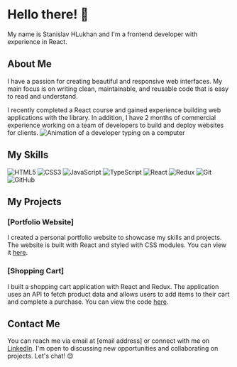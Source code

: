 # Hello there! 👋

My name is Stanislav HLukhan and I'm a frontend developer with experience in React.

## About Me

I have a passion for creating beautiful and responsive web interfaces. My main focus is on writing clean, maintainable, and reusable code that is easy to read and understand.

I recently completed a React course and gained experience building web applications with the library. In addition, I have 2 months of commercial experience working on a team of developers to build and deploy websites for clients.
![Animation of a developer typing on a computer](https://media.giphy.com/media/iIqmM5tTjmpOB9mpbn/giphy.gif)

## My Skills

![HTML5](https://img.shields.io/badge/-HTML5-333333?style=flat&logo=HTML5&logoColor=E34F26)
![CSS3](https://img.shields.io/badge/-CSS3-333333?style=flat&logo=CSS3&logoColor=1572B6)
![JavaScript](https://img.shields.io/badge/-JavaScript-333333?style=flat&logo=javascript&logoColor=F7DF1E)
![TypeScript](https://img.shields.io/badge/-TypeScript-333333?style=flat&logo=typescript&logoColor=3178C6)
![React](https://img.shields.io/badge/-React-333333?style=flat&logo=react&logoColor=61DAFB)
![Redux](https://img.shields.io/badge/-Redux-333333?style=flat&logo=redux&logoColor=764ABC)
![Git](https://img.shields.io/badge/-Git-333333?style=flat&logo=git&logoColor=F05032)
![GitHub](https://img.shields.io/badge/-GitHub-333333?style=flat&logo=github&logoColor=FFFFFF)


## My Projects

### [Portfolio Website]

I created a personal portfolio website to showcase my skills and projects. The website is built with React and styled with CSS modules. You can view it [here](https://example.com).

### [Shopping Cart]

I built a shopping cart application with React and Redux. The application uses an API to fetch product data and allows users to add items to their cart and complete a purchase. You can view the code [here](https://github.com/username/shopping-cart).

## Contact Me

You can reach me via email at [email address] or connect with me on [LinkedIn](https://www.linkedin.com/in/username). I'm open to discussing new opportunities and collaborating on projects. Let's chat! 😊

